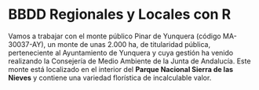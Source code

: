 # BBDD Regionales y Locales con R

Vamos a trabajar con el monte público Pinar de Yunquera (código MA-30037-AY), un monte de unas 2.000 ha, de titularidad pública, perteneciente al Ayuntamiento de Yunquera y cuya gestión ha venido realizando la Consejería de Medio Ambiente de la Junta de Andalucía. Este monte está localizado en el interior del **Parque Nacional Sierra de las Nieves** y contiene una variedad florística de incalculable valor.
